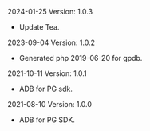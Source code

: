 2024-01-25 Version: 1.0.3
- Update Tea.

2023-09-04 Version: 1.0.2
- Generated php 2019-06-20 for gpdb.

2021-10-11 Version: 1.0.1
- ADB for PG sdk.

2021-08-10 Version: 1.0.0
- ADB for PG SDK.

